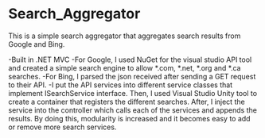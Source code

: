 # Search_Aggregator
This is a simple search aggregator that aggregates search results from Google and Bing.

-Built in .NET MVC
-For Google, I used NuGet for the visual studio API tool and created a simple search engine to allow *.com, *.net, *.org and *.ca searches.
-For Bing, I parsed the json received after sending a GET request to their API.
-I put the API services into different service classes that implement ISearchService interface. 
 Then, I used Visual Studio Unity tool to create a container that registers the different searches. 
 After, I inject the service into the controller which calls each of the services and appends the results.
 By doing this, modularity is increased and it becomes easy to add or remove more search services.
